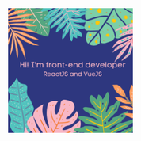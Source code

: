 <div align="center">
<img src="https://raw.githubusercontent.com/AliceInWonderDev/AliceInWonderDev/master/its_coding_time-1.png" width="50%" height="30%"/>
</div>
